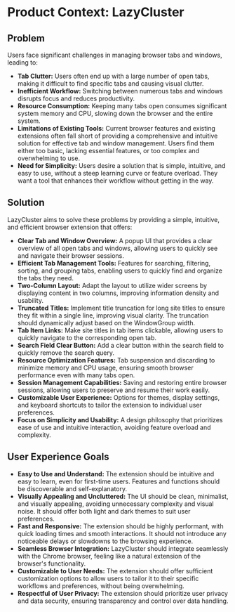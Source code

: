 # Product Context: LazyCluster

## Problem

Users face significant challenges in managing browser tabs and windows, leading to:

- **Tab Clutter:** Users often end up with a large number of open tabs, making it difficult to find specific tabs and causing visual clutter.
- **Inefficient Workflow:** Switching between numerous tabs and windows disrupts focus and reduces productivity.
- **Resource Consumption:** Keeping many tabs open consumes significant system memory and CPU, slowing down the browser and the entire system.
- **Limitations of Existing Tools:** Current browser features and existing extensions often fall short of providing a comprehensive and intuitive solution for effective tab and window management. Users find them either too basic, lacking essential features, or too complex and overwhelming to use.
- **Need for Simplicity:** Users desire a solution that is simple, intuitive, and easy to use, without a steep learning curve or feature overload. They want a tool that enhances their workflow without getting in the way.

## Solution

LazyCluster aims to solve these problems by providing a simple, intuitive, and efficient browser extension that offers:

- **Clear Tab and Window Overview:** A popup UI that provides a clear overview of all open tabs and windows, allowing users to quickly see and navigate their browser sessions.
- **Efficient Tab Management Tools:** Features for searching, filtering, sorting, and grouping tabs, enabling users to quickly find and organize the tabs they need.
- **Two-Column Layout:** Adapt the layout to utilize wider screens by displaying content in two columns, improving information density and usability.
- **Truncated Titles:** Implement title truncation for long site titles to ensure they fit within a single line, improving visual clarity. The truncation should dynamically adjust based on the WindowGroup width.
- **Tab Item Links:** Make site titles in tab items clickable, allowing users to quickly navigate to the corresponding open tab.
- **Search Field Clear Button:** Add a clear button within the search field to quickly remove the search query.
- **Resource Optimization Features:** Tab suspension and discarding to minimize memory and CPU usage, ensuring smooth browser performance even with many tabs open.
- **Session Management Capabilities:** Saving and restoring entire browser sessions, allowing users to preserve and resume their work easily.
- **Customizable User Experience:** Options for themes, display settings, and keyboard shortcuts to tailor the extension to individual user preferences.
- **Focus on Simplicity and Usability:** A design philosophy that prioritizes ease of use and intuitive interaction, avoiding feature overload and complexity.

## User Experience Goals

- **Easy to Use and Understand:** The extension should be intuitive and easy to learn, even for first-time users. Features and functions should be discoverable and self-explanatory.
- **Visually Appealing and Uncluttered:** The UI should be clean, minimalist, and visually appealing, avoiding unnecessary complexity and visual noise. It should offer both light and dark themes to suit user preferences.
- **Fast and Responsive:** The extension should be highly performant, with quick loading times and smooth interactions. It should not introduce any noticeable delays or slowdowns to the browsing experience.
- **Seamless Browser Integration:** LazyCluster should integrate seamlessly with the Chrome browser, feeling like a natural extension of the browser's functionality.
- **Customizable to User Needs:** The extension should offer sufficient customization options to allow users to tailor it to their specific workflows and preferences, without being overwhelming.
- **Respectful of User Privacy:** The extension should prioritize user privacy and data security, ensuring transparency and control over data handling.
